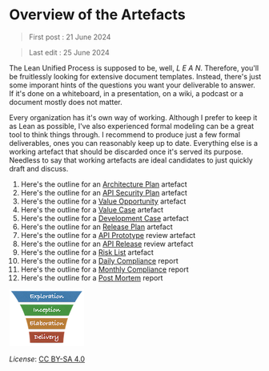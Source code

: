 # Overview of the Artefacts

> First post : 21 June 2024

> Last edit : 25 June 2024

The Lean Unified Process is supposed to be, well, *L E A N*. Therefore, you'll be fruitlessly looking for extensive document templates. Instead, there's just some imporant hints of the questions you want your deliverable to answer. If it's done on a whiteboard, in a presentation, on a wiki, a podcast or a document mostly does not matter. 

Every organization has it's own way of working. Although I prefer to keep it as Lean as possible, I've also experienced formal modeling can be a great tool to think things through. I recommend to produce just a few formal deliverables, ones you can reasonably keep up to date. Everything else is a working artefact that should be discarded once it's served its purpose. Needless to say that working artefacts are ideal candidates to just quickly draft and discuss. 

1. Here's the outline for an [Architecture Plan](/Artefacts/arch-plan) artefact
2. Here's the outline for an [API Security Plan](/Artefacts/sec-plan) artefact
3. Here's the outline for a [Value Opportunity](/Artefacts/val-oppo.md) artefact
4. Here's the outline for a [Value Case](/Artefacts/val-case.md) artefact
5. Here's the outline for a [Development Case](/Artefacts/dev-case.md) artefact
6. Here's the outline for an [Release Plan](/Artefacts/rel-plan) artefact
7. Here's the outline for a [API Prototype](/Artefacts/pro-review.md) review artefact
8. Here's the outline for an [API Release](/Artefacts/rel-review) review artefact
9. Here's the outline for a [Risk List](/Artefacts/risklist.md) artefact
10. Here's the outline for a [Daily Compliance](/Artefacts/dailyCompliance.md) report
11. Here's the outline for a [Monthly Compliance](/Artefacts/monthlyCompliance.md) report
12. Here's the outline for a [Post Mortem](/Artefacts/post-mortem.md) report

[<img src="/images/leanupLogo s.png" alt="drawing" class="center" width="150"/>](/Overview/leanup.md)

*License*: [CC BY-SA 4.0](https://creativecommons.org/licenses/by-sa/4.0/deed.en)

